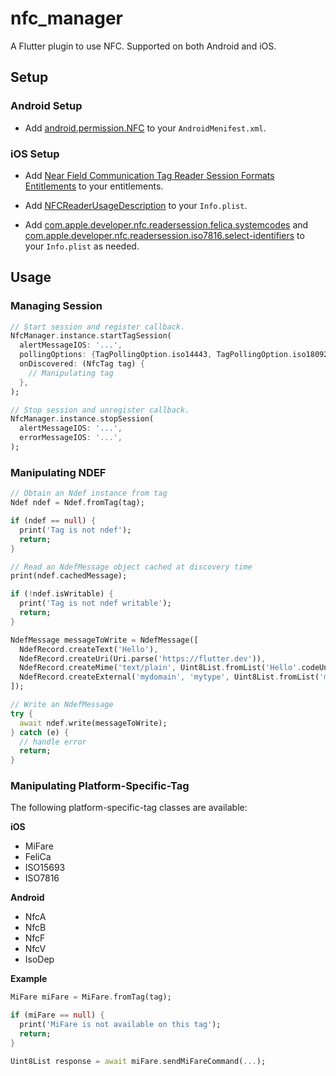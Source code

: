 # nfc_manager

A Flutter plugin to use NFC. Supported on both Android and iOS.

## Setup

### Android Setup

* Add [android.permission.NFC](https://developer.android.com/reference/android/Manifest.permission.html#NFC) to your `AndroidMenifest.xml`.

### iOS Setup

* Add [Near Field Communication Tag Reader Session Formats Entitlements](https://developer.apple.com/documentation/bundleresources/entitlements/com_apple_developer_nfc_readersession_formats) to your entitlements.

* Add [NFCReaderUsageDescription](https://developer.apple.com/documentation/bundleresources/information_property_list/nfcreaderusagedescription) to your `Info.plist`.

* Add [com.apple.developer.nfc.readersession.felica.systemcodes](https://developer.apple.com/documentation/bundleresources/information_property_list/systemcodes) and [com.apple.developer.nfc.readersession.iso7816.select-identifiers](https://developer.apple.com/documentation/bundleresources/information_property_list/select-identifiers) to your `Info.plist` as needed.

## Usage

### Managing Session

``` dart
// Start session and register callback.
NfcManager.instance.startTagSession(
  alertMessageIOS: '...',
  pollingOptions: {TagPollingOption.iso14443, TagPollingOption.iso18092, TagPollingOption.iso15693},
  onDiscovered: (NfcTag tag) {
    // Manipulating tag
  },
);

// Stop session and unregister callback.
NfcManager.instance.stopSession(
  alertMessageIOS: '...',
  errorMessageIOS: '...',
);
```

### Manipulating NDEF

``` dart
// Obtain an Ndef instance from tag
Ndef ndef = Ndef.fromTag(tag);

if (ndef == null) {
  print('Tag is not ndef');
  return;
}

// Read an NdefMessage object cached at discovery time
print(ndef.cachedMessage);

if (!ndef.isWritable) {
  print('Tag is not ndef writable');
  return;
}

NdefMessage messageToWrite = NdefMessage([
  NdefRecord.createText('Hello'),
  NdefRecord.createUri(Uri.parse('https://flutter.dev')),
  NdefRecord.createMime('text/plain', Uint8List.fromList('Hello'.codeUnits)),
  NdefRecord.createExternal('mydomain', 'mytype', Uint8List.fromList('mydata'.codeUnits)),
]);

// Write an NdefMessage
try {
  await ndef.write(messageToWrite);
} catch (e) {
  // handle error
  return;
}
```

### Manipulating Platform-Specific-Tag

The following platform-specific-tag classes are available:

**iOS**

* MiFare
* FeliCa
* ISO15693
* ISO7816

**Android**

* NfcA
* NfcB
* NfcF
* NfcV
* IsoDep

**Example**

``` dart
MiFare miFare = MiFare.fromTag(tag);

if (miFare == null) {
  print('MiFare is not available on this tag');
  return;
}

Uint8List response = await miFare.sendMiFareCommand(...);
```
